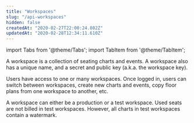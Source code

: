 ```yaml
---
title: "Workspaces"
slug: "/api-workspaces"
hidden: false
createdAt: "2020-02-27T22:00:24.802Z"
updatedAt: "2020-02-28T12:34:11.610Z"
---
```


import Tabs from '@theme/Tabs';
import TabItem from '@theme/TabItem';

A workspace is a collection of seating charts and events. A workspace also has a unique name, and a secret and public key (a.k.a. the workspace key). 

Users have access to one or many workspaces. Once logged in, users can switch between workspaces, create new charts and events, copy floor plans from one workspace to another, etc.

A workspace can either be a production or a test workspace. Used seats are not billed in test workspaces. However, all charts in test workspaces contain a watermark.
